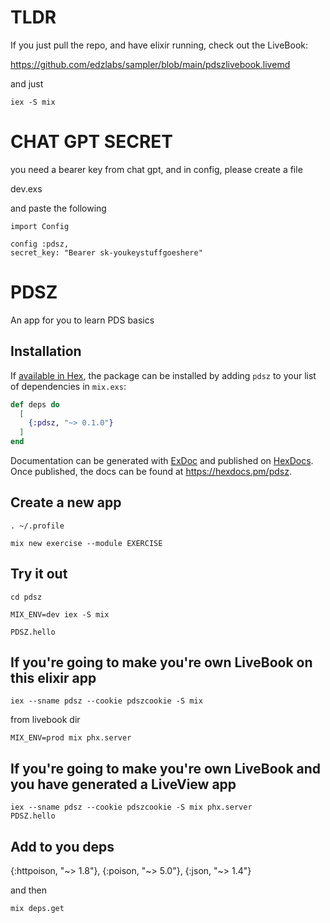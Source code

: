 # TLDR

If you just pull the repo, and have elixir running, check out the LiveBook:

https://github.com/edzlabs/sampler/blob/main/pdszlivebook.livemd  

and just 

```
iex -S mix
```

# CHAT GPT SECRET

you need a bearer key from chat gpt, and in config, please create a file

dev.exs  

and paste the following  

```
import Config

config :pdsz,
secret_key: "Bearer sk-youkeystuffgoeshere"

```


# PDSZ

An app for you to learn PDS basics

## Installation

If [available in Hex](https://hex.pm/docs/publish), the package can be installed
by adding `pdsz` to your list of dependencies in `mix.exs`:

```elixir
def deps do
  [
    {:pdsz, "~> 0.1.0"}
  ]
end
```

Documentation can be generated with [ExDoc](https://github.com/elixir-lang/ex_doc)
and published on [HexDocs](https://hexdocs.pm). Once published, the docs can
be found at <https://hexdocs.pm/pdsz>.

## Create a new app

```
. ~/.profile

mix new exercise --module EXERCISE  

```

## Try it out

```
cd pdsz  

MIX_ENV=dev iex -S mix  

PDSZ.hello

```

## If you're going to make you're own LiveBook on this elixir app

```
iex --sname pdsz --cookie pdszcookie -S mix

```

from livebook dir
```
MIX_ENV=prod mix phx.server
```

## If you're going to make you're own LiveBook and you have generated a LiveView app

```
iex --sname pdsz --cookie pdszcookie -S mix phx.server  
PDSZ.hello
```

## Add to you deps  

{:httpoison, "~> 1.8"},
{:poison, "~> 5.0"},
{:json, "~> 1.4"}

and then  

```
mix deps.get
```